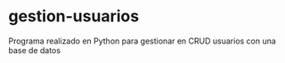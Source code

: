 # gestion-usuarios
Programa realizado en Python para gestionar en CRUD usuarios con una base de datos
